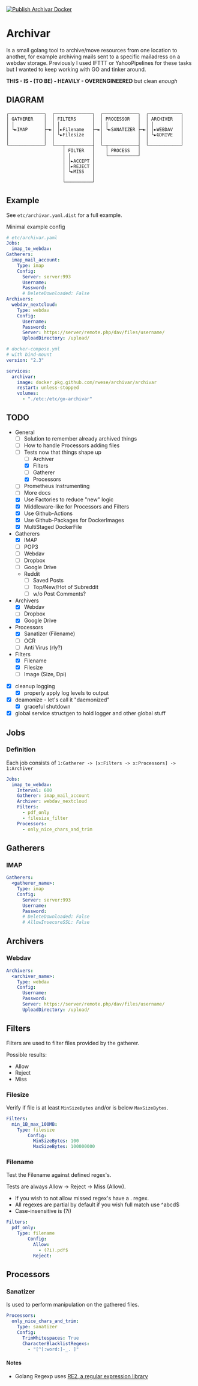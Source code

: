 [![Publish Archivar Docker](https://github.com/rwese/archivar/actions/workflows/release-package.yml/badge.svg?branch=main&event=release)](https://github.com/rwese/archivar/actions/workflows/release-package.yml)

# Archivar

Is a small golang tool to archive/move resources from one location to another,
for example archiving mails sent to a specific mailadress on a webdav storage.
Previously I used IFTTT or YahooPipelines for these tasks but I wanted to keep
working with GO and tinker around.

**THIS - IS - (TO BE) - HEAVILY - OVERENGINEERED** but clean _enough_

## DIAGRAM

```
┌─────────────┐  ┌──────────────┐  ┌─────────────┐  ┌────────────┐
│ GATHERER    │  │ FILTERS      │  │ PROCESSOR   │  │ ARCHIVER   │
│ │           │  │ │            │  │ │           │  │ │          │
│ └►IMAP      ├─►│ │►Filename   ├─►│ └►SANATIZER ├─►│ │►WEBDAV   │
│             │  │ └►Filesize   │  │             │  │ └►GDRIVE   │
│             │  │              │  │             │  │            │
└─────────────┘  └───┬──────────┤  └─┬───────────┤  └────────────┘
                     │ FILTER   │    │ PROCESS   │
                     │ │        │    └───────────┘
                     │ │►ACCEPT │
                     │ │►REJECT │
                     │ └►MISS   │
                     │          │
                     └──────────┘
```

## Example

See `etc/archivar.yaml.dist` for a full example.

Minimal example config

```yaml
# etc/archivar.yaml
Jobs:
  imap_to_webdav:
Gatherers:
  imap_mail_account:
    Type: imap
    Config:
      Server: server:993
      Username:
      Password:
      # DeleteDownloaded: False
Archivers:
  webdav_nextcloud:
    Type: webdav
    Config:
      Username:
      Password:
      Server: https://server/remote.php/dav/files/username/
      UploadDirectory: /upload/
```

```yaml
# docker-compose.yml
# with bind-mount
version: "2.3"

services:
  archivar:
    image: docker.pkg.github.com/rwese/archivar/archivar
    restart: unless-stopped
    volumes:
      - "./etc:/etc/go-archivar"
```

## TODO

- General
  - [ ] Solution to remember already archived things
  - [ ] How to handle Processors adding files
  - [ ] Tests now that things shape up
    - [ ] Archiver
    - [x] Filters
    - [ ] Gatherer
    - [x] Processors
  - [ ] Prometheus Instrumenting
  - [ ] More docs
  - [x] Use Factories to reduce "new" logic
  - [x] Middleware-like for Processors and Filters
  - [x] Use Github-Actions
  - [x] Use Github-Packages for DockerImages
  - [x] MultiStaged DockerFile
- Gatherers
  - [x] IMAP
  - [ ] POP3
  - [ ] Webdav
  - [ ] Dropbox
  - [ ] Google Drive
  - Reddit
    - [ ] Saved Posts
    - [ ] Top/New/Hot of Subreddit
    - [ ] w/o Post Comments?
- Archivers
  - [x] Webdav
  - [ ] Dropbox
  - [x] Google Drive
- Processors
  - [x] Sanatizer (Filename)
  - [ ] OCR
  - [ ] Anti Virus (rly?)
- Filters
  - [x] Filename
  - [x] Filesize
  - [ ] Image (Size, Dpi)
- [x] cleanup logging
  - [x] properly apply log levels to output
- [x] deamonize - let's call it "daemonized"
  - [x] graceful shutdown
- [x] global service structgen to hold logger and other global stuff

## Jobs

### Definition

Each job consists of `1:Gatherer -> [x:Filters -> x:Processors] -> 1:Archiver`

```yaml
Jobs:
  imap_to_webdav:
    Interval: 600
    Gatherer: imap_mail_account
    Archiver: webdav_nextcloud
    Filters:
      - pdf_only
      - filesize_filter
    Processors:
      - only_nice_chars_and_trim
```

## Gatherers

### IMAP

```yaml
Gatherers:
  <gatherer_name>:
    Type: imap
    Config:
      Server: server:993
      Username:
      Password:
      # DeleteDownloaded: False
      # AllowInsecureSSL: False
```

## Archivers

### Webdav

```yaml
Archivers:
  <archiver_name>:
    Type: webdav
    Config:
      Username:
      Password:
      Server: https://server/remote.php/dav/files/username/
      UploadDirectory: /upload/
```

## Filters

Filters are used to filter files provided by the gatherer.

Possible results:

- Allow
- Reject
- Miss

### Filesize

Verify if file is at least `MinSizeBytes` and/or is below `MaxSizeBytes`.

```yaml
Filters:
  min_1B_max_100MB:
    Type: filesize
        Config:
          MinSizeBytes: 100
          MaxSizeBytes: 100000000
```

### Filename

Test the Filename against defined regex's.

Tests are always Allow -> Reject -> Miss (Allow).

- If you wish to not allow missed regex's have a . regex.
- All regexes are partial by default if you wish full match use ^abcd$
- Case-insensitive is (?i)

```yaml
Filters:
  pdf_only:
    Type: filename
        Config:
          Allow:
            - (?i).pdf$
          Reject:
```

## Processors

### Sanatizer

Is used to perform manipulation on the gathered files.

```yaml
Processors:
  only_nice_chars_and_trim:
    Type: sanatizer
    Config:
      TrimWhitespaces: True
      CharacterBlacklistRegexs:
        - "[^[:word:]-_. ]"
```

#### Notes

- Golang Regexp uses [RE2, a regular expression library](https://github.com/google/re2/wiki/Syntax)
